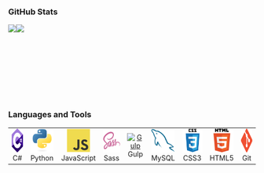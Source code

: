 <h3 align="left">GitHub Stats</h3>

<div align="center" style="display: flex;">
  <img height="150em" src="https://github-readme-stats.vercel.app/api?username=YarikMix&show_icons=true&title_color=007bff&text_color=e7e7e7&icon_color=007bff&bg_color=171c28" />
  <img height="150em" src="https://github-readme-stats.vercel.app/api/top-langs/?username=YarikMix&langs_count=10&layout=compact&title_color=007bff&text_color=e7e7e7&icon_color=007bff&bg_color=171c28" />
</div>

<h3 align="left">Languages and Tools</h3>

<table>
	<tr>
		<td align="center" width="96">
			<a href="#">
				<img src="./img/c-sharp.svg" width="48" height="48" alt="C#"/>
			</a>
			<br>C#
		</td>
		<td align="center" width="96">
			<a href="#">
				<img src="./img/python.svg" width="48" height="48" alt="Python"/>
			</a>
			<br>Python
		</td>
		<td align="center" width="96">
			<a href="#">
				<img src="./img/javascript.svg" width="48" height="48" alt="JavaScript"/>
			</a>
			<br>JavaScript
		</td>
		<td align="center" width="96">
			<a href="#">
				<img src="./img/sass.svg" width="48" height="48" alt="Sass"/>
			</a>
			<br>Sass
		</td>
		<td align="center" width="96">
			<a href="#">
				<img src="https://upload.wikimedia.org/wikipedia/commons/thumb/7/72/Gulp.js_Logo.svg/1200px-Gulp.js_Logo.svg.png" height="48" alt="Gulp"/>
			</a>
			<br>Gulp
		</td>
		<td align="center" width="96">
			<a href="#">
				<img src="./img/mysql.svg" width="48" height="48" alt="MySQL"/>
			</a>
			<br>MySQL
		</td>
		<td align="center" width="96">
			<a href="#">
				<img src="./img/css3.png" width="48" height="48" alt="CSS3"/>
			</a>
			<br>CSS3
		</td>
		<td align="center" width="96">
			<a href="#">
				<img src="./img/html5.png" width="48" height="48" alt="HTML5"/>
			</a>
			<br>HTML5
		</td>
		<td align="center" width="96">
			<a href="#">
				<img src="./img/git.png" width="48" height="48" alt="Git"/>
			</a>
			<br>Git
		</td>
	</tr>
</table>
